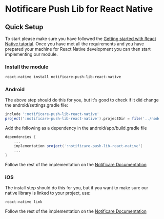 # Notificare Push Lib for React Native

## Quick Setup

To start please make sure you have followed the [Getting started with React Native tutorial](https://facebook.github.io/react-native/docs/getting-started.html). 
Once you have met all the requirements and you have prepared your machine for React Native development you can then start implementing our module.

### Install the module 

```sh
react-native install notificare-push-lib-react-native
```

### Android
The above step should do this for you, but it's good to check if it did change the android/settings.gradle file:

```gradle
include ':notificare-push-lib-react-native'
project(':notificare-push-lib-react-native').projectDir = file('../node_modules/notificare-push-lib-react-native/android')
```

Add the following as a dependency in the android/app/build.gradle file

```gradle
dependencies {
    ...
    implementation project(':notificare-push-lib-react-native')
    ...
}
```
Follow the rest of the implementation on the [Notificare Documentation](https://docs.notifica.re/sdk/implementation/)

### iOS
The install step should do this for you, but if you want to make sure our native library is linked to your project, use:

```sh
react-native link
```



Follow the rest of the implementation on the [Notificare Documentation](https://docs.notifica.re/sdk/implementation/)


